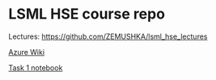 # LSML HSE course repo

Lectures: https://github.com/ZEMUSHKA/lsml_hse_lectures

[Azure Wiki](azure/README.md)

[Task 1 notebook](spark/task1.ipynb)
